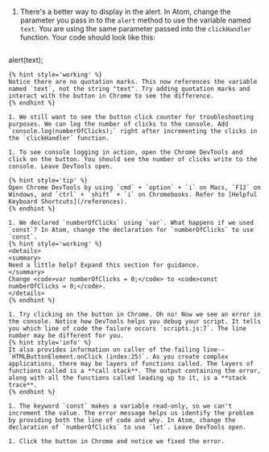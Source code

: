 1. There's a better way to display in the alert. In Atom, change the parameter you pass in to the `alert` method to use the variable named `text`. You are using the same parameter passed into the `clickHandler` function. Your code should look like this:

   ```js
alert(text);
   ```
   {% hint style='working' %}
Notice there are no quotation marks. This now references the variable named `text`, not the string "text". Try adding quotation marks and interact with the button in Chrome to see the difference.
   {% endhint %}   

1. We still want to see the button click counter for troubleshooting purposes. We can log the number of clicks to the console. Add `console.log(numberOfClicks);` right after incrementing the clicks in the `clickHandler` function.

1. To see console logging in action, open the Chrome DevTools and click on the button. You should see the number of clicks write to the console. Leave DevTools open.

   {% hint style='tip' %}
Open Chrome DevTools by using `cmd` + `option` + `i` on Macs, `F12` on Windows, and `ctrl` + `shift` + `i` on Chromebooks. Refer to [Helpful Keyboard Shortcuts](/references).
   {% endhint %}   

1. We declared `numberOfClicks` using `var`. What happens if we used `const`? In Atom, change the declaration for `numberOfClicks` to use `const`.
   {% hint style='working' %}
<details>
<summary>
Need a little help? Expand this section for guidance. 
</summary>
Change <code>var numberOfClicks = 0;</code> to <code>const numberOfClicks = 0;</code>.
</details>
   {% endhint %}

1. Try clicking on the button in Chrome. Oh no! Now we see an error in the console. Notice how DevTools helps you debug your script. It tells you which line of code the failure occurs `scripts.js:7`. The line number may be different for you.
   {% hint style='info' %}
It also provides information on caller of the failing line-- `HTMLButtonElement.onClick (index:25)`. As you create complex applications, there may be layers of functions called. The layers of functions called is a **call stack**. The output containing the error, along with all the functions called leading up to it, is a **stack trace**.
   {% endhint %}

1. The keyword `const` makes a variable read-only, so we can't increment the value. The error message helps us identify the problem by providing both the line of code and why. In Atom, change the declaration of `numberOfClicks` to use `let`. Leave DevTools open.

1. Click the button in Chrome and notice we fixed the error.